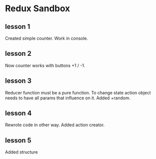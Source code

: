 # Redux Sandbox 
## lesson 1
Created simple counter. Work in console.
## lesson 2
Now counter works with buttons +1 / -1.
## lesson 3
Reducer function must be a pure function. To change state action object needs to have all params that influence on it. Added +random.
## lesson 4
Rewrote code in other way. Added action creator.
## lesson 5
Added structure

